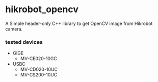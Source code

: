 # hikrobot_opencv
A Simple header-only C++ library to get OpenCV image from Hikrobot camera.

### tested devices

- GIGE
  - MV-CE020-10GC
- USBC
  - MV-CD020-10UC
  - MV-CS200-10UC
